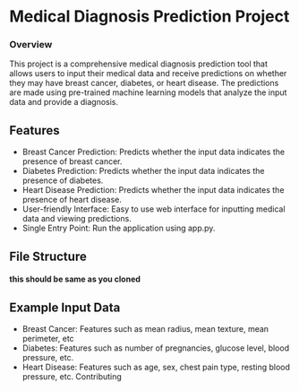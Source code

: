 <h1>Medical Diagnosis Prediction Project</h1>
<h3>Overview</h3>
<p>This project is a comprehensive medical diagnosis prediction tool that allows users to input their medical data and receive predictions on whether they may have breast cancer, diabetes, or heart disease. The predictions are made using pre-trained machine learning models that analyze the input data and provide a diagnosis.</p>

<h2>Features</h2>
<ul>
  <li>Breast Cancer Prediction: Predicts whether the input data indicates the presence of breast cancer.</li>
  <li>Diabetes Prediction: Predicts whether the input data indicates the presence of diabetes.</li>
  <li>Heart Disease Prediction: Predicts whether the input data indicates the presence of heart disease.
</li>
  <li>User-friendly Interface: Easy to use web interface for inputting medical data and viewing predictions.</li>
  <li>Single Entry Point: Run the application using app.py.</li>
</ul>

<h2>File Structure</h2>
<h4>this should be same as you cloned</h4>

<h2>Example Input Data</h2>
<ul>
  <li>Breast Cancer: Features such as mean radius, mean texture, mean perimeter, etc</li>
  <li>Diabetes: Features such as number of pregnancies, glucose level, blood pressure, etc.</li>
  <li>Heart Disease: Features such as age, sex, chest pain type, resting blood pressure, etc.
Contributing</li>
</ul>
